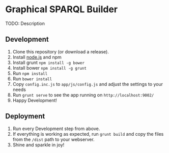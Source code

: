 # Graphical SPARQL Builder

TODO: Description

## Development

1. Clone this repository (or download a release).
1. Install [node.js](http://nodejs.org/) and npm
1. Install grunt `npm install -g bower`
1. Install bower `npm install -g grunt`
1. Run `npm install`
1. Run `bower install`
1. Copy `config.inc.js` to `app/js/config.js` and adjust the settings to your needs
1. Run `grunt serve` to see the app running on `http://localhost:9002/`
1. Happy Development!

## Deployment

1. Run every Development step from above.
1. If everything is working as expected, run `grunt build` and copy the files from the `/dist` path to your webserver.
1. Shine and sparkle in joy!